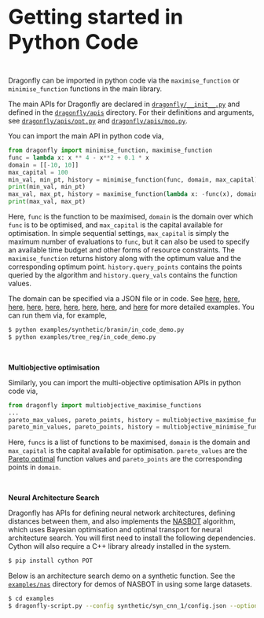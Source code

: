 <span style="font-size:3em">**Getting started in Python Code**</span>

&nbsp;

Dragonfly can be
imported in python code via the `maximise_function` or `minimise_function` functions in
the main library.


The main APIs for Dragonfly are declared in
[`dragonfly/__init__.py`](https://github.com/dragonfly/dragonfly/tree/master/dragonfly/__init__.py) and defined in the
[`dragonfly/apis`](https://github.com/dragonfly/dragonfly/tree/master/dragonfly/apis) directory.
For their definitions and arguments, see
[`dragonfly/apis/opt.py`](https://github.com/dragonfly/dragonfly/tree/master/dragonfly/apis/opt.py) and
[`dragonfly/apis/moo.py`](https://github.com/dragonfly/dragonfly/tree/master/dragonfly/apis/moo.py).


You can import the main API in python code via,
```python
from dragonfly import minimise_function, maximise_function
func = lambda x: x ** 4 - x**2 + 0.1 * x
domain = [[-10, 10]]
max_capital = 100
min_val, min_pt, history = minimise_function(func, domain, max_capital)
print(min_val, min_pt)
max_val, max_pt, history = maximise_function(lambda x: -func(x), domain, max_capital)
print(max_val, max_pt)
```
Here, `func` is the function to be maximised,
`domain` is the domain over which `func` is to be optimised,
and `max_capital` is the capital available for optimisation.
In simple sequential settings, `max_capital` is simply the maximum number of evaluations
to `func`, but it can also be used to specify an available time budget and other forms
of resource constraints. The `maximise_function` returns history along with the optimum
value
and the corresponding optimum point. `history.query_points` contains the points queried by
the
algorithm and `history.query_vals` contains the function values.


The domain can be specified via a JSON file or in code.
See 
[here](https://github.com/dragonfly/dragonfly/tree/master/examples/synthetic/branin/in_code_demo.py),
[here](https://github.com/dragonfly/dragonfly/tree/master/examples/synthetic/hartmann6_4/in_code_demo.py),
[here](https://github.com/dragonfly/dragonfly/tree/master/examples/synthetic/discrete_euc/in_code_demo_1.py),
[here](https://github.com/dragonfly/dragonfly/tree/master/examples/synthetic/discrete_euc/in_code_demo_2.py),
[here](https://github.com/dragonfly/dragonfly/tree/master/examples/synthetic/hartmann3_constrained/in_code_demo.py),
[here](https://github.com/dragonfly/dragonfly/tree/master/examples/synthetic/park1_constrained/in_code_demo.py),
[here](https://github.com/dragonfly/dragonfly/tree/master/examples/synthetic/borehole_constrained/in_code_demo.py),
[here](https://github.com/dragonfly/dragonfly/tree/master/examples/tree_reg/in_code_demo.py),
and
[here](https://github.com/dragonfly/dragonfly/tree/master/examples/nas/demo_nas.py)
for more detailed examples.
You can run them via, for example,
```bash
$ python examples/synthetic/branin/in_code_demo.py
$ python examples/tree_reg/in_code_demo.py
```


&nbsp;

**Multiobjective optimisation**

Similarly, you can import the multi-objective optimisation APIs in python code via,
```python
from dragonfly import multiobjective_maximise_functions
...
pareto_max_values, pareto_points, history = multiobjective_maximise_functions(funcs, domain, max_capital)
pareto_min_values, pareto_points, history = multiobjective_minimise_functions(funcs, domain, max_capital)
```
Here, `funcs` is a list of functions to be maximised,
`domain` is the domain  and `max_capital` is the capital available for optimisation.
`pareto_values` are the
[Pareto optimal](https://en.wikipedia.org/wiki/Multi-objective_optimization#Introduction)
function values and `pareto_points` are the corresponding points in `domain`.


&nbsp;


**Neural Architecture Search**

Dragonfly has APIs for defining neural network architectures, defining distances
between them, and also implements the
[NASBOT](https://arxiv.org/pdf/1802.07191.pdf) algorithm,
which uses Bayesian optimisation and optimal transport for neural architecture search.
You will first need to install the following dependencies.
Cython will also require
a C++ library already installed in the system.
```bash
$ pip install cython POT
```

Below is an architecture search demo on a synthetic function.
See the [`examples/nas`](https://github.com/dragonfly/dragonfly/tree/master/examples/nas) directory for demos of NASBOT in using some large
datasets.
```bash
$ cd examples
$ dragonfly-script.py --config synthetic/syn_cnn_1/config.json --options options_files/options_example.txt
```

